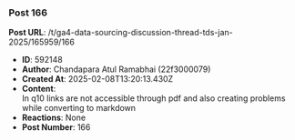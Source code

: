 ### Post 166
**Post URL**: /t/ga4-data-sourcing-discussion-thread-tds-jan-2025/165959/166
- **ID**: 592148
- **Author**: Chandapara Atul Ramabhai  (22f3000079)
- **Created At**: 2025-02-08T13:20:13.430Z
- **Content**:  
  In q10 links are not accessible through pdf and also creating problems while converting to markdown
- **Reactions**: None
- **Post Number**: 166


